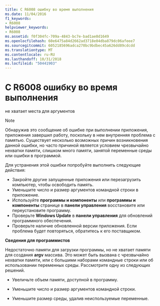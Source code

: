 ```yaml
---
title: C R6008 ошибку во время выполнения
ms.date: 11/04/2016
f1_keywords:
- R6008
helpviewer_keywords:
- R6008
ms.assetid: f0f304fc-709a-4843-bc7e-bad1ae0d1649
ms.openlocfilehash: 60e6475a84d2662ad3718e04dba879dc06afeee7
ms.sourcegitcommit: 6052185696adca270bc9bdbec45a626dd89cdcdd
ms.translationtype: MT
ms.contentlocale: ru-RU
ms.lasthandoff: 10/31/2018
ms.locfileid: "50441903"
---
```

# <a name="c-runtime-error-r6008"></a>C R6008 ошибку во время выполнения

не хватает места для аргументов

> [!NOTE]
> Обнаружив это сообщение об ошибке при выполнении приложения, приложения завершил работу, поскольку в нем внутренняя проблема с памятью. Существует несколько возможных причин возникновения данной ошибки, но часто причиной является условием чрезвычайно нехватки памяти, слишком много памяти, занятой переменные среды или ошибки в программой.
>
> Для устранения этой ошибки попробуйте выполнить следующие действия:
>
> - Закройте другие запущенные приложения или перезагрузить компьютер, чтобы освободить память.
> - Уменьшите число и размер аргументов командной строки в приложение.
> - Используйте **программы и компоненты** или **программы и компоненты** странице в **панели управления** восстановите или переустановите программу.
> - Проверьте **Windows Update** в **панели управления** для обновлений программного обеспечения.
> - Проверьте наличие обновленной версии приложения. Если проблема будет повторяться, обратитесь к его поставщиком.

**Сведения для программистов**

Недостаточно памяти для загрузки программы, но не хватает памяти для создания **argv** массива. Это может быть вызвана с чрезвычайно нехватки памяти, или с большими наборами командные строки или об использовании переменных среды. Рассмотрите одну из следующих решений.

- Увеличьте объем памяти, доступной в программу.

- Уменьшите число и размер аргументов командной строки.

- Уменьшите размер среды, удалив неиспользуемые переменные.